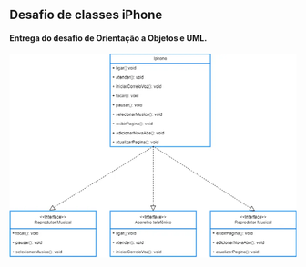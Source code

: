 ## Desafio de classes iPhone

#### Entrega do desafio de Orientação a Objetos e UML.

<div><img src="image/desafio-classes-iphone.webp" width=auto>

